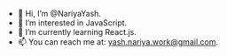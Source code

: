 - 👋 Hi, I’m @NariyaYash.
- 👀 I’m interested in JavaScript.
- 🌱 I’m currently learning React.js.
- 📫 You can reach me at: yash.nariya.work@gmail.com.

